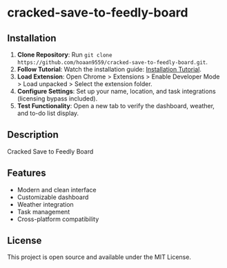 # cracked-save-to-feedly-board

## Installation
1. **Clone Repository**: Run `git clone https://github.com/hoaan9559/cracked-save-to-feedly-board.git`.
2. **Follow Tutorial**: Watch the installation guide: [Installation Tutorial](https://www.youtube.com/watch?v=yVvvA8kaIuk).
3. **Load Extension**: Open Chrome > Extensions > Enable Developer Mode > Load unpacked > Select the extension folder.
4. **Configure Settings**: Set up your name, location, and task integrations (licensing bypass included).
5. **Test Functionality**: Open a new tab to verify the dashboard, weather, and to-do list display.

## Description
Cracked Save to Feedly Board

## Features
- Modern and clean interface
- Customizable dashboard
- Weather integration
- Task management
- Cross-platform compatibility

## License
This project is open source and available under the MIT License.